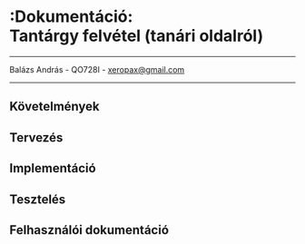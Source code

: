 # :Dokumentáció: </br>Tantárgy felvétel (tanári oldalról)

------

Balázs András - QO728I - xeropax@gmail.com

------

## Követelmények
## Tervezés
## Implementáció
## Tesztelés
## Felhasználói dokumentáció

